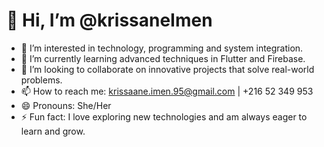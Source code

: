 # 👋 Hi, I’m @krissaneImen

- 👀 I’m interested in technology, programming and system integration.
- 🌱 I’m currently learning advanced techniques in Flutter and Firebase.
- 💞️ I’m looking to collaborate on innovative projects that solve real-world problems.
- 📫 How to reach me: krissaane.imen.95@gmail.com | +216 52 349 953
- 😄 Pronouns: She/Her
- ⚡ Fun fact: I love exploring new technologies and am always eager to learn and grow.

<!---
krissaneImen/krissaneImen is a ✨ special ✨ repository because its `README.md` (this file) appears on your GitHub profile.
You can click the Preview link to take a look at your changes.
--->
